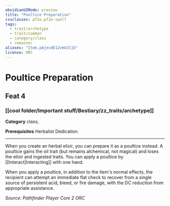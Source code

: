 ```yaml
---
obsidianUIMode: preview
title: "Poultice Preparation"
cssclasses: pf2e,pf2e-spell
tags:
  - trait/archetype
  - trait/common
  - category/class
  - remaster
aliases: "Item.pAjevdE12vmUJCjb"
license: ORC
---
```

# Poultice Preparation
## Feat 4
### [[cool folder/Important stuff/Bestiary/zz_traits/archetype]]

**Category** class; 



**Prerequisites** Herbalist Dedication
* * *
When you create an herbal elixir, you can prepare it as a poultice instead. A poultice gains the oil trait (but remains alchemical, not magical) and loses the elixir and ingested traits. You can apply a poultice by [[Interact|Interacting]] with one hand.

When you apply a poultice, in addition to the item's normal effects, the recipient can attempt an immediate flat check to recover from a single source of persistent acid, bleed, or fire damage, with the DC reduction from appropriate assistance.

*Source: Pathfinder Player Core 2*
*ORC*